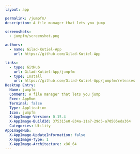 ```yaml
---
layout: app

permalink: /jumpfm/
description: A file manager that lets you jump

screenshots:
  - jumpfm/screenshot.png

authors:
  - name: Gilad-Kutiel-App
    url: https://github.com/Gilad-Kutiel-App

links:
  - type: GitHub
    url: Gilad-Kutiel-App/jumpfm
  - type: Install
    url: https://github.com/Gilad-Kutiel-App/jumpfm/releases
Desktop Entry:
  Name: jumpfm
  Comment: A file manager that lets you jump
  Exec: AppRun
  Terminal: false
  Type: Application
  Icon: jumpfm
  X-AppImage-Version: 0.15.4
  X-AppImage-BuildId: 375315e0-834a-11a7-29d5-a70505eda364
  Categories: Utility
AppImageHub:
  X-AppImage-UpdateInformation: false
  X-AppImage-Type: 1
  X-AppImage-Architecture: x86_64
---
```

